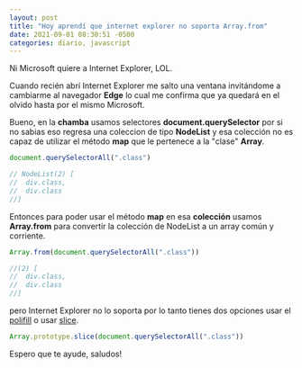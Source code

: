 ```yaml
---
layout: post
title: "Hoy aprendí que internet explorer no soporta Array.from"
date: 2021-09-01 08:30:51 -0500
categories: diario, javascript
---
```


Ni Microsoft quiere a Internet Explorer, LOL.

Cuando recién abrí Internet Explorer me salto una ventana invitándome a cambiarme al navegador **Edge** lo cual me confirma que ya quedará en el olvido hasta por el mismo Microsoft.

Bueno, en la **chamba** usamos selectores **document.querySelector** por si no sabias eso regresa una coleccion de tipo **NodeList** y esa colección no es capaz de utilizar el método **map** que le pertenece a la "clase" **Array**.

```javascript
document.querySelectorAll(".class")

// NodeList(2) [
//  div.class,
//  div.class
//]
```

Entonces para poder usar el método **map** en esa **colección** usamos **Array.from** para convertir la colección de NodeList a un array común y corriente.

```javascript
Array.from(document.querySelectorAll(".class"))

//(2) [
//  div.class,
//  div.class
//]
```

pero Internet Explorer no lo soporta por lo tanto tienes dos opciones usar el [polifill](https://developer.mozilla.org/es/docs/Web/JavaScript/Reference/Global_Objects/Array/from#polyfill) o usar [slice](https://developer.mozilla.org/es/docs/Web/JavaScript/Reference/Global_Objects/Array/slice).

```javascript
Array.prototype.slice(document.querySelectorAll(".class"))
```

Espero que te ayude, saludos!

